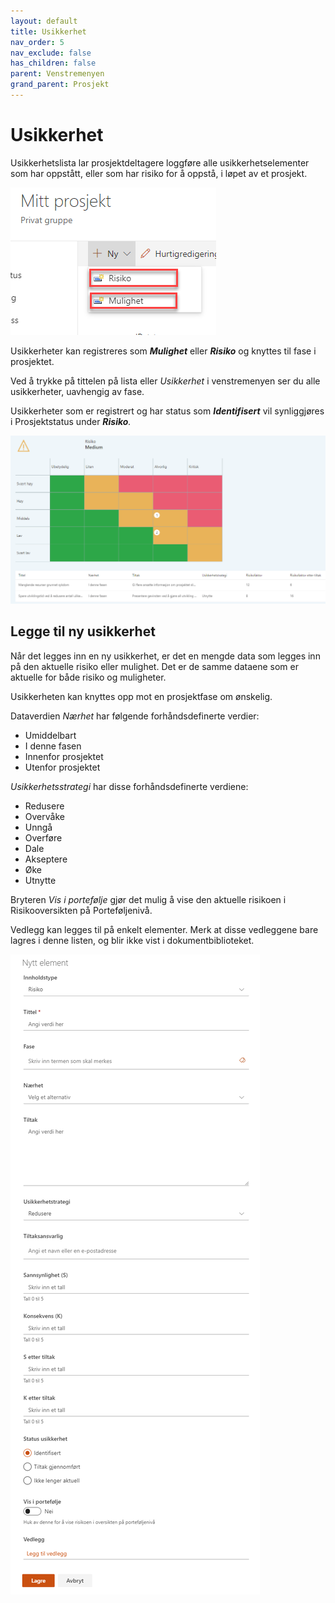 ```yaml
---
layout: default
title: Usikkerhet
nav_order: 5
nav_exclude: false
has_children: false
parent: Venstremenyen
grand_parent: Prosjekt
---
```


# Usikkerhet

Usikkerhetslista lar prosjektdeltagere loggføre alle
usikkerhetselementer som har oppstått, eller som har risiko for å
oppstå, i løpet av et prosjekt.

![](./media/image59.png)

Usikkerheter kan registreres som ***Mulighet*** eller ***Risiko*** og knyttes til fase i prosjektet.

Ved å trykke på tittelen på lista eller *Usikkerhet* i venstremenyen ser du alle usikkerheter, uavhengig av fase.

Usikkerheter som er registrert og har status som ***Identifisert*** vil synliggjøres i Prosjektstatus under ***Risiko**.*

![](./media/image60.png)

## Legge til ny usikkerhet

Når det legges inn en ny usikkerhet, er det en mengde data som legges inn på den aktuelle risiko eller mulighet. Det er de samme dataene som er aktuelle for både risiko og muligheter.

Usikkerheten kan knyttes opp mot en prosjektfase om ønskelig.

Dataverdien *Nærhet* har følgende forhåndsdefinerte verdier:

  - Umiddelbart
  - I denne fasen
  - Innenfor prosjektet
  - Utenfor prosjektet

*Usikkerhetsstrategi* har disse forhåndsdefinerte verdiene:

  - Redusere
  - Overvåke
  - Unngå
  - Overføre
  - Dale
  - Akseptere
  - Øke
  - Utnytte

Bryteren *Vis i portefølje* gjør det mulig å vise den aktuelle risikoen i Risikooversikten på Porteføljenivå.

Vedlegg kan legges til på enkelt elementer. Merk at disse vedleggene bare lagres i denne listen, og blir ikke vist i dokumentbiblioteket.

![](./media/image61.png)